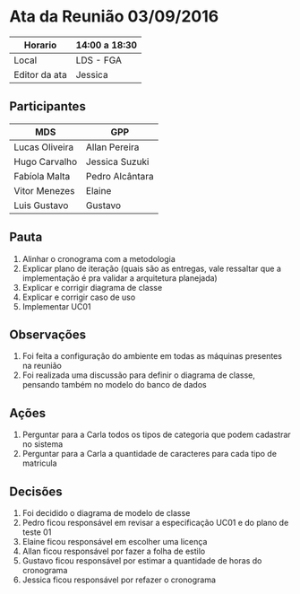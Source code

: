 # Ata da Reunião 03/09/2016


Horario | 14:00 a 18:30|
---------|-----------------|
Local   | LDS - FGA |
Editor da ata | Jessica |

## Participantes

MDS | GPP   |
---------|-----------------|
Lucas Oliveira  | Allan Pereira |
Hugo Carvalho|Jessica Suzuki |
Fabíola Malta|Pedro Alcântara|
Vitor Menezes|Elaine |
Luis Gustavo | Gustavo |

## Pauta

1. Alinhar o cronograma com a metodologia
2. Explicar plano de iteração (quais são as entregas, vale ressaltar que a implementação é pra validar a arquitetura planejada)
3. Explicar e corrigir diagrama de classe
4. Explicar e corrigir caso de uso
5. Implementar UC01

## Observações

1. Foi feita a configuração do ambiente em todas as máquinas presentes na reunião
2. Foi realizada uma discussão para definir o diagrama de classe, pensando também no modelo do banco de dados

## Ações

1. Perguntar para a Carla todos os tipos de categoria que podem cadastrar no sistema
2. Perguntar para a Carla a quantidade de caracteres para cada tipo de matricula

## Decisões

1. Foi decidido o diagrama de modelo de classe
2. Pedro ficou responsável em revisar a especificação UC01 e do plano de teste 01
3. Elaine ficou responsável em escolher uma licença
4. Allan ficou responsável por fazer a folha de estilo
5. Gustavo ficou responsável por estimar a quantidade de horas do cronograma
6. Jessica ficou responsável por refazer o cronograma